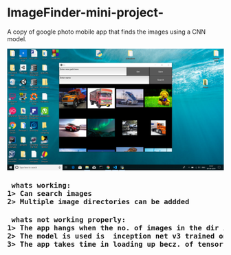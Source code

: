 # ImageFinder-mini-project-
A copy of  google photo mobile app that finds the images using a CNN model.

![](Screenshot%20(9).png)



<h3><pre> whats working: 
1> Can search images 
2> Multiple image directories can be addded 
</pre>
  </h3>

<h3><pre> whats not working properly:
1> The app hangs when the no. of images in the dir increases
2> The model is used is  inception net v3 trained on imagenet which is slow in loading .
3> The app takes time in loading up becz. of tensorflow </pre></h3>

